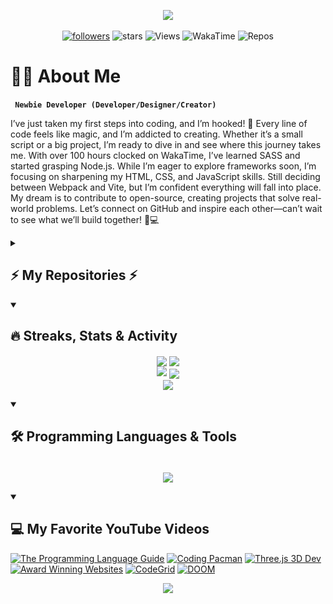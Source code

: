 <!-- Header Animated Image BEGIN -->
<p align="center">
    <img src="https://capsule-render.vercel.app/api?type=waving&height=300&color=000000&fontColor=FF0000&text=Welcome!&fontSize=90&animation=twinkling&fontAlignY=30&desc=If%20my%20Repositories%20can%20help%20you%2C%20I%20would%20be%20more%20than%20Happy%20to%20Assist.&descSize=24" />
</p>

<!-- Header Animated Image END -->
<!-- Social badges section -->
<!-- Badges with custom icons - https://github.com/DenverCoder1/custom-icon-badges -->
<!-- View counter - https://komarev.com -->
<!-- https://custom-icon-badges.demolab.com-->

<p align="center">
  <a href="https://github.com/GylanSalih?tab=followers">
    <img alt="followers" title="Follow me on Github" src="https://custom-icon-badges.demolab.com/github/followers/gylansalih?color=FF0000&logoColor=white&label=Follow&logo=person-add&style=for-the-badge&labelColor=000000"/></a>
    <img alt="stars" title="stars" src="https://custom-icon-badges.demolab.com/github/stars/gylansalih?color=FF0000&labelColor=000000&logo=star&style=for-the-badge"/>
    <img alt="Views" title="Views" src="https://komarev.com/ghpvc/?username=gylansalih&color=00000F&style=for-the-badge"/>
    <img alt="WakaTime" title="WakaTime" src="https://wakatime.com/badge/user/a7712081-caba-4e50-9f41-e59067e77902.svg?&logoColor=white&color=00000F&style=for-the-badge"/>
    <img alt="Repos" title="Repos" src="https://custom-icon-badges.demolab.com/badge/-Gylansalih.com-black?logo=package&style=for-the-badge&logoColor=white"/>
<p/>

<!-- About Me Text BEGIN -->
# 👨‍💻 About Me
**` Newbie Developer (Developer/Designer/Creator)`**

I’ve just taken my first steps into coding, and I’m hooked! 🎉 Every line of code feels like magic, and I’m addicted to creating. Whether it’s a small script or a big project, I’m ready to dive in and see where this journey takes me. With over 100 hours clocked on WakaTime, I’ve learned SASS and started grasping Node.js. While I’m eager to explore frameworks soon, I’m focusing on sharpening my HTML, CSS, and JavaScript skills. Still deciding between Webpack and Vite, but I’m confident everything will fall into place. My dream is to contribute to open-source, creating projects that solve real-world problems. Let’s connect on GitHub and inspire each other—can’t wait to see what we’ll build together! 🚀💻

<!-- About Me Text BEGIN -->

<details>
    <summary><h2>⚡ My Repositories ⚡</h2></summary>

| Website Portfolio ( In Progress )                            | Coming Soon                                                  | Coming Soon                                                  |
| ------------------------------------------------------------ | ------------------------------------------------------------ | ------------------------------------------------------------ |
| ![Portfolio](https://github.com/GylanSalih/Website-Portfolio/blob/main/src/assets/img/Github_showcasee/02.08_Showcase.png) | ![Showcase](https://github.com/GylanSalih/Website-Portfolio/blob/main/src/assets/img/Github_showcasee/Showcase2.png) | ![Showcase](https://github.com/GylanSalih/Website-Portfolio/blob/main/src/assets/img/Github_showcasee/Single_Card%20-%20Kopie.png) |


<p align="center">
    <a href="https://github.com/GylanSalih/Website-Portfolio" target="_blank">
    <img alt="Portfolio" title="Portfolio" height="150" src="https://github-readme-stats.vercel.app/api/pin/?username=gylansalih&repo=Website-Portfolio&bg_color=000000&text_color=FFFFFF&hide_border=true&title_color=FF0000"/></a>
    <a href="https://github.com/GylanSalih/Card-Effect-Maker" target="_blank">
    <img alt="Card Maker" title="Card Maker" height="150" src="https://github-readme-stats.vercel.app/api/pin/?username=gylansalih&repo=Card-Effect-Maker&bg_color=000000&text_color=FFFFFF&hide_border=true&title_color=FF0000"/></a>
    <a href="https://github.com/GylanSalih/GylanSalih" target="_blank">
    <img alt="ReadMe.Design" title="ReadMe.Design" height="150" src="https://github-readme-stats.vercel.app/api/pin/?username=gylansalih&repo=GylanSalih&bg_color=000000&title_color=FF0000&text_color=FFFFFF&hide_border=true"/></a>
</details>



<details open>  
  <summary><h2>🔥 Streaks, Stats & Activity</h2></summary>
<p align="center">
    <!-- https://github.com/anuraghazra/github-readme-stats // Github Stats-->
    <img align="center" width="400" src="https://github-readme-stats.vercel.app/api?username=gylansalih&hide_border=true&title_color=FFFFFF&show_icons=true&icon_color=FF0000&ring_color=FF0000&bg_color=000000&text_color=FFFFFF" />
    <!-- https://github.com/DenverCoder1/github-readme-streak-stats // Streaks Stats -->
    <img align="center" width="400" src="https://streak-stats.demolab.com/?user=gylansalih&theme=highcontrast&currStreakNum=FF0000&fire=FF0000&card_height=205&ring=FF0000&border=000000&currStreakLabel=FF0000" />
    <br/>
    <!-- https://github.com/Ashutosh00710/github-readme-activity-graph // Graph-Koordinaten -->
<img width="805" src="https://github-readme-activity-graph.vercel.app/graph?username=gylansalih&theme=high-contrast&hide_border=true&area_color=FF0000&area=true&point=FF0000&line=FF0000&" />
    <!-- https://github.com/anuraghazra/github-readme-stats // Most Used Language-->
    <img align="center" src="https://github-readme-stats.vercel.app/api/top-langs/?username=gylansalih&layout=compact&text_color=FFFFFF&bg_color=000000&card_width=805&hide_border=true&title_color=FF0000" />
    <br/>
    <!-- https://github.com/anuraghazra/github-readme-stats // WakaTime Stats-->
<img align="center" width="805" src="https://github-readme-stats.vercel.app/api/wakatime?username=gylansalih&theme=midnight-purple&card_width=805&title_color=FF0000&bg_color=000000&layout=default&hide_border=true&text_color=FFFFFF" />
</p>
</details>

<details open> 
  <summary><h2>🛠️ Programming Languages & Tools</h2></summary>
    <p align="center">
        <br/>
<img align="center" src="https://skillicons.dev/icons?i=html,css,js,nodejs,sass,ubuntu,windows,stackoverflow,github,vscode,ps,raspberrypi,wordpress,xd,ai,figma&perline=8" />
</p>
</details>

<details open> 
  <summary><h2>💻 My Favorite YouTube Videos</h2></summary>
   <p align="center">
       
<!-- BEGIN YOUTUBE-CARDS -->
[![ The Programming Language Guide ](https://ytcards.demolab.com/?id=2lVDktWK-pc&title=Coding+Language+Guide&lang=en&timestamp=1636628400&background_color=%230d1117&title_color=%23ffffff&stats_color=%23dedede&max_title_lines=1&width=250&border_radius=5&duration=436 "new video")](https://www.youtube.com/watch?v=2lVDktWK-pc&ab_channel=TraversyMedia)
[![Coding Pacman](https://ytcards.demolab.com/?id=GXlckaGr0Eo&title=Coding+Pacman&lang=en&timestamp=1636628400&background_color=%230d1117&title_color=%23ffffff&stats_color=%23dedede&max_title_lines=1&width=250&border_radius=5&duration=436 "new video")](https://www.youtube.com/watch?v=GXlckaGr0Eo)
[![Three.js 3D Dev](https://ytcards.demolab.com/?id=FkowOdMjvYo&title=Develop+3D+Animated+Websites&lang=en&timestamp=1636628400&background_color=%230d1117&title_color=%23ffffff&stats_color=%23dedede&max_title_lines=1&width=250&border_radius=5&duration=436 "new video")](https://www.youtube.com/watch?v=FkowOdMjvYo&t=2353s)
[![Award Winning Websites](https://ytcards.demolab.com/?id=83j3Z4heXH0&title=Award+Winning+Websites&lang=en&lang=en&timestamp=1636628400&background_color=%230d1117&title_color=%23ffffff&stats_color=%23dedede&max_title_lines=1&width=250&border_radius=5&duration=436 "new video")](https://www.youtube.com/watch?v=83j3Z4heXH0&ab_channel=HuyNG)
[![CodeGrid](https://ytcards.demolab.com/?id=noXW6EG_Fe8&title=CodeGrid+best+Tutorials&lang=en&timestamp=1636628400&background_color=%230d1117&title_color=%23ffffff&stats_color=%23dedede&max_title_lines=1&width=250&border_radius=5&duration=436 "new video")](https://www.youtube.com/watch?v=zc_kbyd98JY)
[![DOOM](https://ytcards.demolab.com/?id=ECqUrT7IdqQ&t=2611s&title=DOOM+Game+in+Python&lang=en&timestamp=1636628400&background_color=%230d1117&title_color=%23ffffff&stats_color=%23dedede&max_title_lines=1&width=250&border_radius=5&duration=436 "new video")](https://www.youtube.com/watch?v=ECqUrT7IdqQ&t=2611s)
<!-- END YOUTUBE-CARDS -->
</p>
</details>

<!-- Footer Animated Image -->
<p align="center">
    <img src="https://capsule-render.vercel.app/api?type=waving&height=300&color=000000&fontColor=FF0000&text=Feel%20free%20to%20Follow&fontSize=60&animation=twinkling&fontAlignY=30&desc=I%20Would%20Appreciate%20If%20You%20Star%20My%20Repositories%20To%20Stay%20Up%20To%20Date.&descSize=24&section=footer" />
</p>

